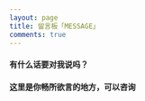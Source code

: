 ```yaml
---
layout: page
title: 留言板「MESSAGE」
comments: true 
---
```



<p><h4>有什么话要对我说吗？</h4>     
<P><h4>这里是你畅所欲言的地方，可以咨询</h4>








